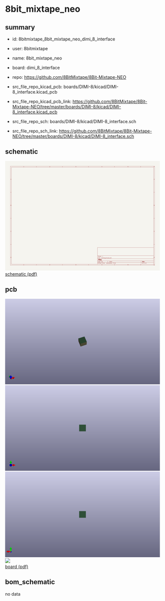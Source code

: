 # 8bit_mixtape_neo
 
## summary 
* id: 8bitmixtape_8bit_mixtape_neo_dimi_8_interface
* user: 8bitmixtape
* name: 8bit_mixtape_neo
* board: dimi_8_interface
* repo: https://github.com/8BitMixtape/8Bit-Mixtape-NEO
* src_file_repo_kicad_pcb: boards/DIMI-8/kicad/DIMI-8_interface.kicad_pcb
* src_file_repo_kicad_pcb_link: https://github.com/8BitMixtape/8Bit-Mixtape-NEO/tree/master/boards/DIMI-8/kicad/DIMI-8_interface.kicad_pcb


* src_file_repo_sch: boards/DIMI-8/kicad/DIMI-8_interface.sch
* src_file_repo_sch_link: https://github.com/8BitMixtape/8Bit-Mixtape-NEO/tree/master/boards/DIMI-8/kicad/DIMI-8_interface.sch

## schematic  
![](working_schematic_600.png)  
[schematic (pdf)](working_schematic.pdf)  

## pcb  
![](working_3d_600.png) 
![](working_3d_front_600.png)  
![](working_3d_back_600.png)  
![](working_600.png)  
[board (pdf)](working.pdf)  


## bom_schematic
no data
